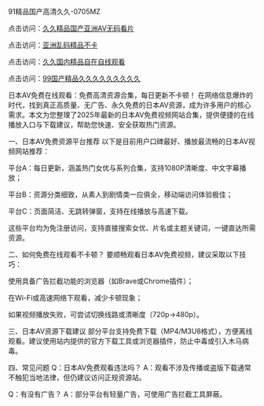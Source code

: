 
91精品国产高清久久-0705MZ


点击访问：<a href="https://vassv.pages.dev/">久久精品国产亚洲AV无码看片</a>

点击访问：<a href="https://fdhf-454.pages.dev/">亚洲乱码精品不卡</a>

点击访问：<a href="https://gfd-5xg.pages.dev/">久久国内精品自在自线观看</a>

点击访问：<a href="https://rtj-3zo.pages.dev/">99国产精品久久久久久久久久久</a>




日本AV免费在线观看：免费高清资源合集，每日更新不卡顿！
在网络信息爆炸的时代，找到真正高质量、无广告、永久免费的日本AV资源，成为许多用户的核心需求。本文为您整理了2025年最新的日本AV免费视频网站合集，提供便捷的在线播放入口与下载建议，帮助您快速、安全获取热门资源。

一、日本AV免费资源平台推荐
以下是目前用户口碑最好、播放最流畅的日本AV视频网站推荐：

平台A：每日更新，涵盖热门女优与系列合集，支持1080P清晰度、中文字幕播放；

平台B：资源分类细致，从素人到剧情类一应俱全，移动端访问体验极佳；

平台C：页面简洁、无跳转弹窗，支持在线播放与高速下载。

这些平台均为免注册访问，支持直接搜索女优、片名或主题关键词，一键直达所需资源。

二、如何免费在线观看不卡顿？
要顺畅观看日本AV免费视频，建议采取以下技巧：

使用具备广告拦截功能的浏览器（如Brave或Chrome插件）；

在Wi-Fi或高速网络下观看，减少卡顿现象；

如果视频播放失败，可尝试切换线路或清晰度（720p→480p）。

三、日本AV资源下载建议
部分平台支持免费下载（MP4/M3U8格式），方便离线观看。建议使用站内提供的官方下载工具或浏览器插件，防止中毒或引入木马病毒。

四、常见问题
Q：日本AV免费观看违法吗？
A：观看不涉及传播或盗版下载通常不触犯当地法律，但仍建议访问正规资源站。

Q：有没有广告？
A：部分平台有轻量广告，可使用广告拦截工具屏蔽。








<span style="display:none;">[Canonical link]( https://github.com/six20250705/six19 ）</span>
